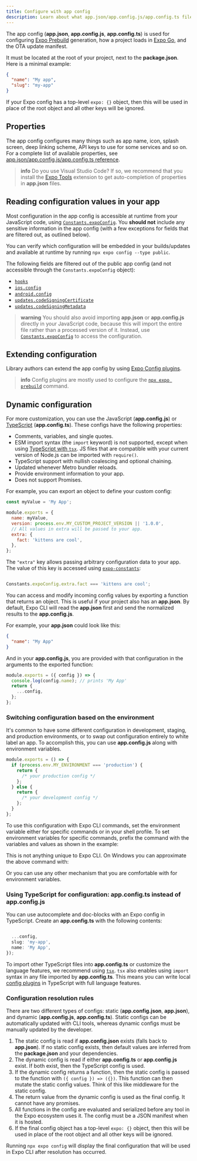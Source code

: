 ```yaml
---
title: Configure with app config
description: Learn about what app.json/app.config.js/app.config.ts files are and how you can customize and use them dynamically.
---
```


The app config (**app.json**, **app.config.js**, **app.config.ts**) is used for configuring [Expo Prebuild](/workflow/prebuild) generation, how a project loads in [Expo Go](/get-started/expo-go/), and the OTA update manifest.

It must be located at the root of your project, next to the **package.json**. Here is a minimal example:

```json app.json
{
  "name": "My app",
  "slug": "my-app"
}
```

If your Expo config has a top-level `expo: {}` object, then this will be used in place of the root object and all other keys will be ignored.

## Properties

The app config configures many things such as app name, icon, splash screen, deep linking scheme, API keys to use for some services and so on. For a complete list of available properties, see [app.json/app.config.js/app.config.ts reference](/versions/latest/config/app/).

> **info** Do you use Visual Studio Code? If so, we recommend that you install the [Expo Tools](https://marketplace.visualstudio.com/items?itemName=expo.vscode-expo-tools) extension to get auto-completion of properties in **app.json** files.

## Reading configuration values in your app

Most configuration in the app config is accessible at runtime from your JavaScript code, using [`Constants.expoConfig`](/versions/latest/sdk/constants/#nativeconstants--properties). You **should not** include any sensitive information in the app config (with a few exceptions for fields that are filtered out, as outlined below).

You can verify which configuration will be embedded in your builds/updates and available at runtime by running `npx expo config --type public`.

The following fields are filtered out of the public app config (and not accessible through the `Constants.expoConfig` object):

- [`hooks`](/versions/latest/config/app/#hooks)
- [`ios.config`](/versions/latest/config/app/#config)
- [`android.config`](/versions/latest/config/app/#config-1)
- [`updates.codeSigningCertificate`](/versions/latest/config/app/#codesigningcertificate)
- [`updates.codeSigningMetadata`](/versions/latest/config/app/#codesigningmetadata)

> **warning** You should also avoid importing **app.json** or **app.config.js** directly in your JavaScript code, because this will import the entire file rather than a processed version of it. Instead, use [`Constants.expoConfig`](/versions/latest/sdk/constants/#nativeconstants--properties) to access the configuration.

## Extending configuration

Library authors can extend the app config by using [Expo Config plugins](/config-plugins/introduction/).

> **info** Config plugins are mostly used to configure the [`npx expo prebuild`](/workflow/prebuild) command.

## Dynamic configuration

For more customization, you can use the JavaScript (**app.config.js**) or [TypeScript](#using-typescript-for-configuration-appconfigts-instead-of-appconfigjs) (**app.config.ts**). These configs have the following properties:

- Comments, variables, and single quotes.
- ESM import syntax (the `import` keyword) is not supported, except when using [TypeScript with `tsx`](/guides/typescript/#appconfigjs). JS files that are compatible with your current version of Node.js can be imported with `require()`.
- TypeScript support with nullish coalescing and optional chaining.
- Updated whenever Metro bundler reloads.
- Provide environment information to your app.
- Does not support Promises.

For example, you can export an object to define your custom config:

```js app.config.js
const myValue = 'My App';

module.exports = {
  name: myValue,
  version: process.env.MY_CUSTOM_PROJECT_VERSION || '1.0.0',
  // All values in extra will be passed to your app.
  extra: {
    fact: 'kittens are cool',
  },
};
```

The `"extra"` key allows passing arbitrary configuration data to your app. The value of this key is accessed using [`expo-constants`](/versions/latest/sdk/constants/):

```js App.js

Constants.expoConfig.extra.fact === 'kittens are cool';
```

You can access and modify incoming config values by exporting a function that returns an object. This is useful if your project also has an **app.json**. By default, Expo CLI will read the **app.json** first and send the normalized results to the **app.config.js**.

For example, your **app.json** could look like this:

```json app.json
{
  "name": "My App"
}
```

And in your **app.config.js**, you are provided with that configuration in the arguments to the exported function:

```js app.config.js
module.exports = ({ config }) => {
  console.log(config.name); // prints 'My App'
  return {
    ...config,
  };
};
```

### Switching configuration based on the environment

It's common to have some different configuration in development, staging, and production environments, or to swap out configuration entirely to white label an app. To accomplish this, you can use **app.config.js** along with environment variables.

```js app.config.js
module.exports = () => {
  if (process.env.MY_ENVIRONMENT === 'production') {
    return {
      /* your production config */
    };
  } else {
    return {
      /* your development config */
    };
  }
};
```

To use this configuration with Expo CLI commands, set the environment variable either for specific commands or in your shell profile. To set environment variables for specific commands, prefix the command with the variables and values as shown in the example:

This is not anything unique to Expo CLI. On Windows you can approximate the above command with:

Or you can use any other mechanism that you are comfortable with for environment variables.

### Using TypeScript for configuration: app.config.ts instead of app.config.js

You can use autocomplete and doc-blocks with an Expo config in TypeScript. Create an **app.config.ts** with the following contents:

```ts app.config.ts

  ...config,
  slug: 'my-app',
  name: 'My App',
});
```

To import other TypeScript files into **app.config.ts** or customize the language features, we recommend using [`tsx`](/guides/typescript/#appconfigjs). `tsx` also enables using `import` syntax in any file imported by **app.config.ts**. This means you can write local [config plugins](/config-plugins/introduction/) in TypeScript with full language features.

### Configuration resolution rules

There are two different types of configs: static (**app.config.json**, **app.json**), and dynamic (**app.config.js**, **app.config.ts**). Static configs can be automatically updated with CLI tools, whereas dynamic configs must be manually updated by the developer.

1. The static config is read if **app.config.json** exists (falls back to **app.json**). If no static config exists, then default values are inferred from the **package.json** and your dependencies.
2. The dynamic config is read if either **app.config.ts** or **app.config.js** exist. If both exist, then the TypeScript config is used.
3. If the dynamic config returns a function, then the static config is passed to the function with `({ config }) => ({})`. This function can then mutate the static config values. Think of this like middleware for the static config.
4. The return value from the dynamic config is used as the final config. It cannot have any promises.
5. All functions in the config are evaluated and serialized before any tool in the Expo ecosystem uses it. The config must be a JSON manifest when it is hosted.
6. If the final config object has a top-level `expo: {}` object, then this will be used in place of the root object and all other keys will be ignored.

Running `npx expo config` will display the final configuration that will be used in Expo CLI after resolution has occurred.